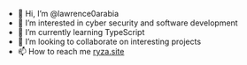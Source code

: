 - 👋 Hi, I’m @lawrence0arabia
- 👀 I’m interested in cyber security and software development
- 🌱 I’m currently learning TypeScript
- 💞️ I’m looking to collaborate on interesting projects
- 📫 How to reach me [ryza.site](https://ryza.site/)

<!---
lawrence0arabia/lawrence0arabia is a ✨ special ✨ repository because its `README.md` (this file) appears on your GitHub profile.
You can click the Preview link to take a look at your changes.
--->
